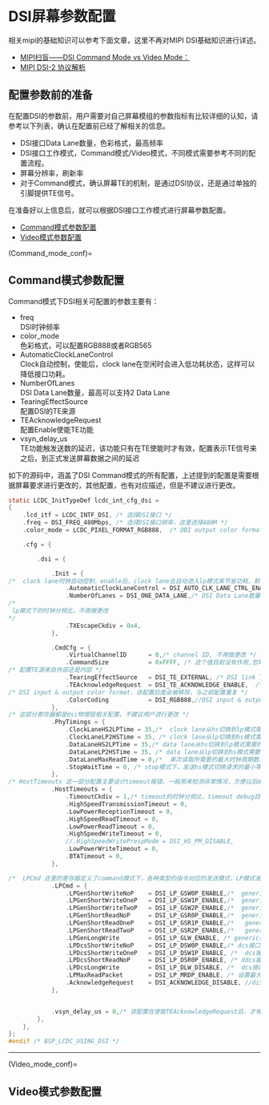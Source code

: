 # DSI屏幕参数配置

相关mipi的基础知识可以参考下面文章，这里不再对MIPI DSI基础知识进行详述。
- [MIPI扫盲——DSI Command Mode vs Video Mode：](https://blog.csdn.net/justlxy/article/details/115453751)
- [MIPI DSI-2 协议解析](https://blog.csdn.net/sinat_43629962/article/details/122998924)

## 配置参数前的准备
在配置DSI的参数前，用户需要对自己屏幕模组的参数指标有比较详细的认知，请参考以下列表，确认在配置前已经了解相关的信息。
- DSI接口Data Lane数量，色彩格式，最高频率
- DSI接口工作模式，Command模式/Video模式，不同模式需要参考不同的配置流程。
- 屏幕分辨率，刷新率
- 对于Command模式，确认屏幕TE的机制，是通过DSI协议，还是通过单独的引脚提供TE信号。  

在准备好以上信息后，就可以根据DSI接口工作模式进行屏幕参数配置。
- [Command模式参数配置](#Command_mode_conf)
- [Video模式参数配置](#Video_mode_conf)


(Command_mode_conf)=
## Command模式参数配置
Command模式下DSI相关可配置的参数主要有：
- freq  
DSI时钟频率
- color_mode  
色彩格式，可以配置RGB888或者RGB565
- AutomaticClockLaneControl  
Clock自动控制，使能后，clock lane在空闲时会进入低功耗状态，这样可以降低接口功耗。
- NumberOfLanes  
DSI Data Lane数量，最高可以支持2 Data Lane
- TearingEffectSource  
配置DSI的TE来源
- TEAcknowledgeRequest  
配置Enable使能TE功能
- vsyn_delay_us  
TE功能触发送数的延迟，该功能只有在TE使能时才有效，配置表示TE信号来之后，到正式发送屏幕数据之间的延迟

如下的源码中，涵盖了DSI Command模式的所有配置，上述提到的配置是需要根据屏幕要求进行更改的，其他配置，也有对应描述，但是不建议进行更改。
```c
static LCDC_InitTypeDef lcdc_int_cfg_dsi =
{
    .lcd_itf = LCDC_INTF_DSI, /* 选择DSI接口 */
    .freq = DSI_FREQ_480Mbps, /* 选择DSI接口频率，这里选择480M */
    .color_mode = LCDC_PIXEL_FORMAT_RGB888,  /* DBI output color format,   should match with .cfg.dsi.CmdCfg.ColorCoding */

    .cfg = {

        .dsi = {

            .Init = {
/*  clock lane时钟自动控制，enable后，clock lane会自动进入lp模式来节省功耗，默认关闭，如果需要控制接口功耗，再打开。*/
                .AutomaticClockLaneControl = DSI_AUTO_CLK_LANE_CTRL_ENABLE,
                .NumberOfLanes = DSI_ONE_DATA_LANE,/* DSI Data Lane数量 */
/*
 lp模式下的时钟分频比，不用做更改
*/                
                .TXEscapeCkdiv = 0x4,
            },

            .CmdCfg = {
                .VirtualChannelID      = 0,/* channel ID, 不用做更改 */
                .CommandSize           = 0xFFFF, /* 这个值目前没有作用,忽略 */
/* 配置TE源来自外部还是内部 */                
                .TearingEffectSource   = DSI_TE_EXTERNAL, /* DSI link TE */
                .TEAcknowledgeRequest  = DSI_TE_ACKNOWLEDGE_ENABLE,  /* Enable TE */
/* DSI input & output color format，该配置后面会被移除，与之前配置重复 */
                .ColorCoding           = DSI_RGB888,//DSI input & output color format
            },
/* 这部分寄存器都是dsi物理层相关配置，不建议用户进行更改 */
            .PhyTimings = {
                .ClockLaneHS2LPTime = 35,/*  clock lane从hs切换到lp模式需要的时钟周期 */
                .ClockLaneLP2HSTime = 35, /* clock lane从lp切换到hs模式需要的时钟周期 */
                .DataLaneHS2LPTime = 35,/* data lane从hs切换到lp模式需要的时钟周期 */
                .DataLaneLP2HSTime = 35, /* data lane从lp切换到hs模式需要的时钟周期 */
                .DataLaneMaxReadTime = 0,/*  单次读取所需要的最大时钟周期数，因为现有使用状况下，读取不会发生在发数的阶段，所以该值没有被使用。 */
                .StopWaitTime = 0, /* stop模式下，发送hs模式切换请求的最小等待时间 */
            },
/* HostTimeouts 这一部分配置主要设计timeout报错，一般用来检测异常情况，方便以后debug，用户不需要修改 */
            .HostTimeouts = {
                .TimeoutCkdiv = 1,/* timeout的时钟分频比，timeout debug目前没有打开，没有生效 */
                .HighSpeedTransmissionTimeout = 0,
                .LowPowerReceptionTimeout = 0,
                .HighSpeedReadTimeout = 0,
                .LowPowerReadTimeout = 0,
                .HighSpeedWriteTimeout = 0,
                //.HighSpeedWritePrespMode = DSI_HS_PM_DISABLE,
                .LowPowerWriteTimeout = 0,
                .BTATimeout = 0,
            },

/*  LPCmd 这里的寄存器定义了command模式下，各种类型的指令对应的发送模式，LP模式发送速度慢，但是可以被逻分抓到，高速模式发送速度快，但常用仪器无法检测。这里建议对于generic接口的command，设置为低速即可，对于dcs的指令，除了longwrite，其他均可以设置为低速，这样便于通过逻分查看波形。这部分允许用户更改，但不太建议改动。*/
            .LPCmd = {
                .LPGenShortWriteNoP    = DSI_LP_GSW0P_ENABLE,/*  generic接口shortwrite指令无参数发送模式，enable为低速，disable为高速 */
                .LPGenShortWriteOneP   = DSI_LP_GSW1P_ENABLE,/*  generic接口shortwrite指令单参数发送模式，enable为低速，disable为高速 */
                .LPGenShortWriteTwoP   = DSI_LP_GSW2P_ENABLE,/*  generic接口shortwrite指令双参数发送模式，enable为低速，disable为高速 */
                .LPGenShortReadNoP     = DSI_LP_GSR0P_ENABLE,/*  generic接口shortread指令无参数发送模式，enable为低速，disable为高速 */
                .LPGenShortReadOneP    = DSI_LP_GSR1P_ENABLE,/*   generic接口shortread指令单参数发送模式，enable为低速，disable为高速 */
                .LPGenShortReadTwoP    = DSI_LP_GSR2P_ENABLE,/*   generic接口shortread指令双参数发送模式，enable为低速，disable为高速 */
                .LPGenLongWrite        = DSI_LP_GLW_ENABLE, /* generic接口longwrite指令发送模式，enable为低速，disable为高速 */
                .LPDcsShortWriteNoP    = DSI_LP_DSW0P_ENABLE,/* dcs接口shortwrite指令无参数发送模式，enable为低速，disable为高速 */
                .LPDcsShortWriteOneP   = DSI_LP_DSW1P_ENABLE, /*  dcs接口shortwrite指令单参数发送模式，enable为低速，disable为高速 */
                .LPDcsShortReadNoP     = DSI_LP_DSR0P_ENABLE, /* ddcs接口shortread指令无参数发送模式，enable为低速，disable为高速 */
                .LPDcsLongWrite        = DSI_LP_DLW_DISABLE, /*  dcs接口longwrite指令单参数发送模式，enable为低速，disable为高速 */
                .LPMaxReadPacket       = DSI_LP_MRDP_ENABLE, /* 设置最大读取包尺寸指令模式发送模式，enable为低速，disable为高速*/
                .AcknowledgeRequest    = DSI_ACKNOWLEDGE_DISABLE, //disable LCD error reports 使能后允许屏幕端发送应答包，主要用于debug，一般场景下disable即可。
            },


            .vsyn_delay_us = 0,/* 该配置在使能TEAcknowledgeRequest后，才有意义，用于配置TE信号高电平延时多少us后，再给屏送数 */
        },
    },
};
#endif /* BSP_LCDC_USING_DSI */
```
***



(Video_mode_conf)=
## Video模式参数配置
